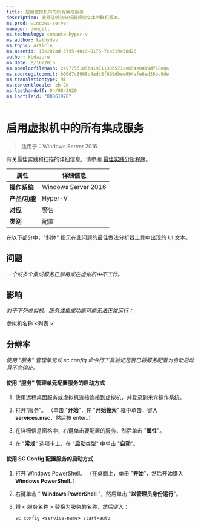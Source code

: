 ```yaml
---
title: 启用虚拟机中的所有集成服务
description: 此最佳做法分析器规则文本的联机版本。
ms.prod: windows-server
manager: dongill
ms.technology: compute-hyper-v
ms.author: kathydav
ms.topic: article
ms.assetid: 16e202ad-3795-40c9-8176-7ca319e56d26
author: kbdazure
ms.date: 8/16/2016
ms.openlocfilehash: 2497755185ba1971130b571ce654e0019df18e0a
ms.sourcegitcommit: b00d7c8968c4adc8f699dbee694afe6ed36bc9de
ms.translationtype: MT
ms.contentlocale: zh-CN
ms.lasthandoff: 04/08/2020
ms.locfileid: "80861970"
---
```

# <a name="enable-all-integration-services-in-virtual-machines"></a>启用虚拟机中的所有集成服务

>适用于：Windows Server 2016

有关最佳实践和扫描的详细信息，请参阅 [最佳实践分析程序](https://go.microsoft.com/fwlink/?LinkId=122786)。  
  
|属性|详细信息|  
|-|-|  
|**操作系统**|Windows Server 2016|  
|**产品/功能**|Hyper-V|  
|**对应**|警告|  
|**类别**|配置|  
  
在以下部分中，"斜体" 指示在此问题的最佳做法分析器工具中出现的 UI 文本。  
  
## <a name="issue"></a>问题  
  
*一个或多个集成服务已禁用或在虚拟机中不工作。*  
  
## <a name="impact"></a>影响  
  
*对于下列虚拟机，服务或集成功能可能无法正常运行：*  
  
虚拟机名称 \<列表 >  
  
## <a name="resolution"></a>分辨率  
  
*使用 "服务" 管理单元或 sc config 命令行工具验证是否已将服务配置为自动启动且不会停止。*  
  
#### <a name="to-configure-how-a-service-is-started-using-the-services-snap-in"></a>使用 "服务" 管理单元配置服务的启动方式  
  
1.  使用远程桌面服务或虚拟机连接连接到虚拟机，并登录到来宾操作系统。  
  
2.  打开“服务”。 （单击 "**开始**"，在 "**开始搜索**" 框中单击，键入**services.msc**，然后按 enter。）  
  
3.  在详细信息窗格中，右键单击要配置的服务，然后单击 "**属性**"。  
  
4.  在 "**常规**" 选项卡上，在 "**启动**类型" 中单击 "**自动**"。  
  
#### <a name="to-configure-how-a-service-is-started-using-sc-config"></a>使用 SC Config 配置服务的启动方式  
  
1.  打开 Windows PowerShell。 （在桌面上，单击 "**开始**"，然后开始键入**Windows PowerShell**。）  
  
2.  右键单击 " **Windows PowerShell** "，然后单击 "**以管理员身份运行**"。  
  
3.  将 < 服务名称 > 替换为服务的名称，然后键入：  
  
    ```  
    sc config <service-name> start=auto  
    ```  
  


